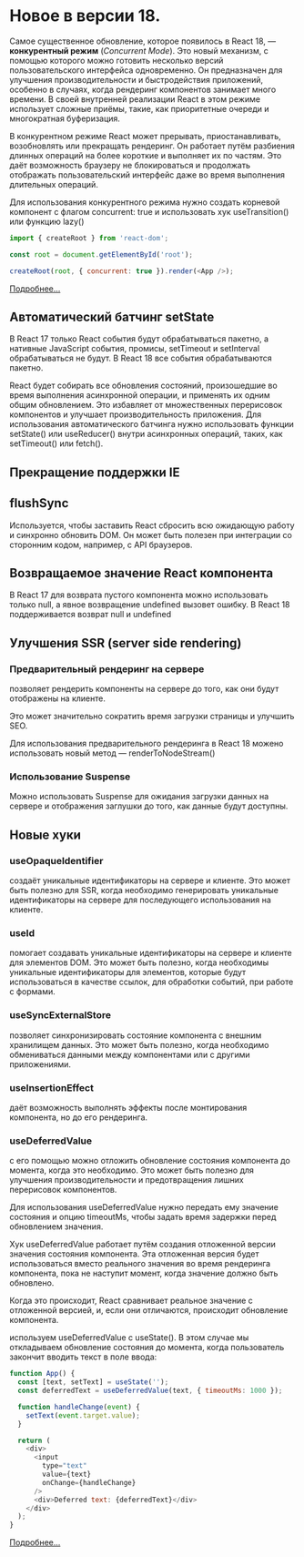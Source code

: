 # Новое в версии 18.

Самое существенное обновление, которое появилось в React 18, — **конкурентный режим** (_Concurrent Mode_). Это новый механизм, с помощью которого можно готовить несколько версий пользовательского интерфейса одновременно. Он предназначен для улучшения производительности и быстродействия приложений, особенно в случаях, когда рендеринг компонентов занимает много времени. В своей внутренней реализации React в этом режиме использует сложные приёмы, такие, как приоритетные очереди и многократная буферизация.

В конкурентном режиме React может прерывать, приостанавливать, возобновлять или прекращать рендеринг. Он работает путём разбиения длинных операций на более короткие и выполняет их по частям. Это даёт возможность браузеру не блокироваться и продолжать отображать пользовательский интерфейс даже во время выполнения длительных операций.

Для использования конкурентного режима нужно создать корневой компонент с флагом concurrent: true и использовать хук useTransition() или функцию lazy()

```js
import { createRoot } from 'react-dom';

const root = document.getElementById('root');

createRoot(root, { concurrent: true }).render(<App />);
```

[Подробнее...](https://vk.com/@habr-react-18-chto-pomenyalos)

## Автоматический батчинг setState

В React 17 только React события будут обрабатываться пакетно, а нативные JavaScript события, промисы, setTimeout и setInterval обрабатываться не будут. В React 18 все события обрабатываются пакетно.

React будет собирать все обновления состояний, произошедшие во время выполнения асинхронной операции, и применять их одним общим обновлением.
Это избавляет от множественных перерисовок компонентов и улучшает производительность приложения. Для использования автоматического батчинга нужно использовать функции setState() или useReducer() внутри асинхронных операций, таких, как setTimeout() или fetch().

## Прекращение поддержки IE

## flushSync

Используется, чтобы заставить React сбросить всю ожидающую работу и синхронно обновить DOM.
Он может быть полезен при интеграции со сторонним кодом, например, с API браузеров.

## Возвращаемое значение React компонента

В React 17 для возврата пустого компонента можно использовать только null, а явное возвращение undefined вызовет ошибку. В React 18 поддерживается возврат null и undefined

## Улучшения SSR (server side rendering)

### Предварительный рендеринг на сервере

позволяет рендерить компоненты на сервере до того, как они будут отображены на клиенте.

Это может значительно сократить время загрузки страницы и улучшить SEO.

Для использования предварительного рендеринга в React 18 можено использовать новый метод — renderToNodeStream()

### Использование Suspense

Можно использовать Suspense для ожидания загрузки данных на сервере и отображения заглушки до того, как данные будут доступны.

## Новые хуки

### **useOpaqueIdentifier**

создаёт уникальные идентификаторы на сервере и клиенте. Это может быть полезно для SSR, когда необходимо генерировать уникальные идентификаторы на сервере для последующего использования на клиенте.

### **useId**

помогает создавать уникальные идентификаторы на сервере и клиенте для элементов DOM. Это может быть полезно, когда необходимы уникальные идентификаторы для элементов, которые будут использоваться в качестве ссылок, для обработки событий, при работе с формами.

### **useSyncExternalStore**

позволяет синхронизировать состояние компонента с внешним хранилищем данных. Это может быть полезно, когда необходимо обмениваться данными между компонентами или с другими приложениями.

### **useInsertionEffect**

даёт возможность выполнять эффекты после монтирования компонента, но до его рендеринга.

### **useDeferredValue**

с его помощью можно отложить обновление состояния компонента до момента, когда это необходимо. Это может быть полезно для улучшения производительности и предотвращения лишних перерисовок компонентов.

Для использования useDeferredValue нужно передать ему значение состояния и опцию timeoutMs, чтобы задать время задержки перед обновлением значения.

Хук useDeferredValue работает путём создания отложенной версии значения состояния компонента. Эта отложенная версия будет использоваться вместо реального значения во время рендеринга компонента, пока не наступит момент, когда значение должно быть обновлено.

Когда это происходит, React сравнивает реальное значение с отложенной версией, и, если они отличаются, происходит обновление компонента.

используем useDeferredValue с useState(). В этом случае мы откладываем обновление состояния до момента, когда пользователь закончит вводить текст в поле ввода:

```js
function App() {
  const [text, setText] = useState('');
  const deferredText = useDeferredValue(text, { timeoutMs: 1000 });

  function handleChange(event) {
    setText(event.target.value);
  }

  return (
    <div>
      <input
        type="text"
        value={text}
        onChange={handleChange}
      />
      <div>Deferred text: {deferredText}</div>
    </div>
  );
}
```

[Подробнее...](https://reactdev.ru/reference/react/useDeferredValue/#indicating-that-the-content-is-stale)
